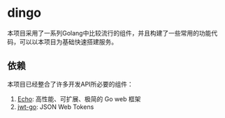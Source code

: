 # dingo
本项目采用了一系列Golang中比较流行的组件，并且构建了一些常用的功能代码，可以以本项目为基础快速搭建服务。

## 依赖

本项目已经整合了许多开发API所必要的组件：

1. [Echo](https://echo.labstack.com/): 高性能、可扩展、极简的 Go web 框架 
2. [jwt-go](https://github.com/golang-jwt/jwt): JSON Web Tokens